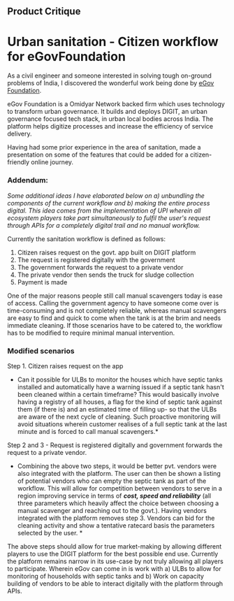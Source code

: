 ## Product Critique
# Urban sanitation - Citizen workflow for eGovFoundation
As a civil engineer and someone interested in solving tough on-ground problems of India, I discovered the wonderful work being done by [eGov Foundation](https://egov.org.in/).

eGov Foundation is a Omidyar Network backed firm which uses technology to transform urban governance. It builds and deploys DIGIT, an urban governance focused tech stack, in urban local bodies across India. The platform helps digitize processes and increase the efficiency of service delivery.

Having had some prior experience in the area of sanitation, made a presentation on some of the features that could be added for a citizen-friendly online journey.

### Addendum: 
*Some additional ideas I have elaborated below on a) unbundling the components of the current workflow and b) making the entire process digital. 
This idea comes from the implementation of UPI  wherein all ecosystem players take part simultaneously to fulfil the user's request through APIs for a completely digital trail and no manual workflow.*

Currently the sanitation workflow is defined as follows:
1. Citizen raises request on the govt. app built on DIGIT platform
2. The request is registered digitally with the government
3. The government forwards the request to a private vendor
4. The private vendor then sends the truck for sludge collection
5. Payment is made

One of the major reasons people still call manual scavengers today is ease of access. Calling the government agency to have someone come over is time-consuming and is not completely reliable, whereas manual scavengers are easy to find and quick to come when the tank is at the brim and needs immediate cleaning. If those scenarios have to be catered to, the workflow has to be modified to require minimal manual intervention.

### Modified scenarios
Step 1. Citizen raises request on the app
* Can it possible for ULBs to monitor the houses which have septic tanks installed and automatically have a warning issued if a septic tank hasn't been cleaned within a certain timeframe? This would basically involve having a registry of all houses, a flag for the kind of septic tank against them (if there is) and an estimated time of filling up- so that the ULBs are aware of the next cycle of cleaning. 
Such proactive monitoring will avoid situations wherein customer realises of a full septic tank at the last minute and is forced to call manual scavengers.*

Step 2 and 3 - Request is registered digitally and government forwards the request to a private vendor.
* Combining the above two steps, it would be better pvt. vendors were also integrated with the platform. The user can then be shown a listing of potential vendors who can empty the septic tank as part of the workflow. This will allow for competition between vendors to serve in a region improving service in terms of ***cost, speed and reliability*** (all three parameters which heavily affect the choice between choosing a manual scavenger and reaching out to the govt.). Having vendors integrated with the platform  removes step 3. Vendors can bid for the cleaning activity and show a tentative ratecard basis the parameters selected by the user. *

The above steps should allow for true market-making by allowing different players to use the DIGIT platform for the best possible end use. Currently the platform remains narrow in its use-case by not truly allowing all players to participate. Wherein eGov can come in is work with a) ULBs to allow for monitoring of households with septic tanks and b) Work on capacity building of vendors to be able to interact digitally with the platform through APIs.
